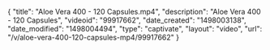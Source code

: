 {
    "title": "Aloe Vera 400 - 120 Capsules.mp4",
    "description": "Aloe Vera 400 - 120 Capsules",
    "videoid": "99917662",
    "date_created": "1498003138",
    "date_modified": "1498004494",
    "type": "captivate",
    "layout": "video",
    "url": "\/v\/aloe-vera-400-120-capsules-mp4\/99917662"
}